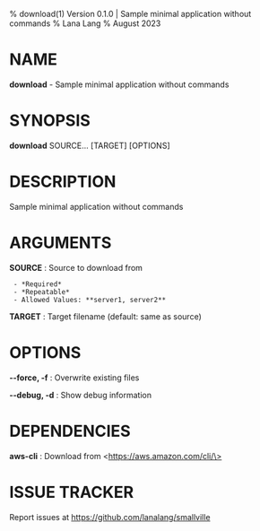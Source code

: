 % download(1) Version 0.1.0 | Sample minimal application without commands
% Lana Lang
% August 2023

NAME
==================================================

**download** - Sample minimal application without commands

SYNOPSIS
==================================================

**download** SOURCE... [TARGET] [OPTIONS]

DESCRIPTION
==================================================

Sample minimal application without commands


ARGUMENTS
==================================================

**SOURCE**
:    Source to download from

     - *Required*
     - *Repeatable*
     - Allowed Values: **server1, server2**

**TARGET**
:    Target filename (default: same as source)


OPTIONS
==================================================

**--force, -f**
:    Overwrite existing files


**--debug, -d**
:    Show debug information


DEPENDENCIES
==================================================

**aws-cli**
:    Download from \<https://aws.amazon.com/cli/\>


# ISSUE TRACKER

Report issues at <https://github.com/lanalang/smallville>
